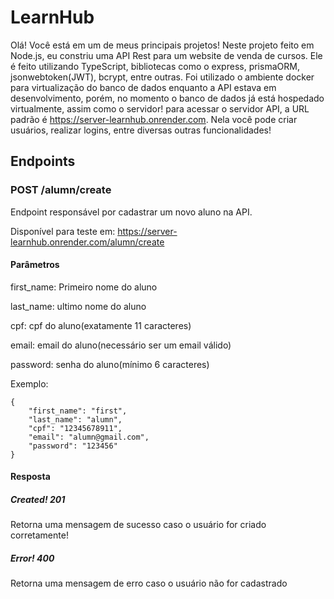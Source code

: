 # LearnHub
Olá! Você está em um de meus principais projetos!
Neste projeto feito em Node.js, eu constriu uma API Rest para um website de venda de cursos.
Ele é feito utilizando TypeScript, bibliotecas como o express, prismaORM, jsonwebtoken(JWT), bcrypt, entre outras.
Foi utilizado o ambiente docker para virtualização do banco de dados enquanto a API estava em desenvolvimento,
porém, no momento o banco de dados já está hospedado virtualmente, assim como o servidor!
para acessar o servidor API, a URL padrão é https://server-learnhub.onrender.com.
Nela você pode criar usuários, realizar logins, entre diversas outras funcionalidades!
## Endpoints
### POST /alumn/create
Endpoint responsável por cadastrar um novo aluno na API.

Disponível para teste em: https://server-learnhub.onrender.com/alumn/create
#### Parâmetros
first_name: Primeiro nome do aluno

last_name: ultimo nome do aluno

cpf: cpf do aluno(exatamente 11 caracteres)

email: email do aluno(necessário ser um email válido)

password: senha do aluno(mínimo 6 caracteres)

Exemplo:
```
{
	"first_name": "first",
	"last_name": "alumn",
	"cpf": "12345678911",
	"email": "alumn@gmail.com",
	"password": "123456"
}
```
#### Resposta
##### Created! 201
Retorna uma mensagem de sucesso caso o usuário for criado corretamente!
##### Error! 400
Retorna uma mensagem de erro caso o usuário não for cadastrado
